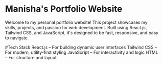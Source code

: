 # Manisha's Portfolio Website
Welcome to my personal portfolio website! This project showcases my skills, projects, and passion for web development. Built using React.js, Tailwind CSS, and JavaScript, it's designed to be fast, responsive, and easy to navigate.

#Tech Stack
React.js – For building dynamic user interfaces
Tailwind CSS – For modern, utility-first styling
JavaScript – For interactivity and logic
HTML – For structure and layout

